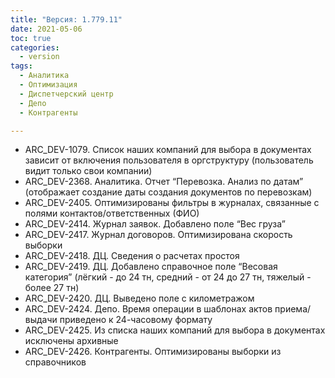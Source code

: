 ```yaml
---
title: "Версия: 1.779.11"
date: 2021-05-06
toc: true
categories:
  - version
tags:
  - Аналитика
  - Оптимизация
  - Диспетчерский центр
  - Депо
  - Контрагенты

---
```


-   ARC_DEV-1079. Список наших компаний для выбора в документах зависит от включения пользователя в оргструктуру (пользователь видит только свои компании)
-   ARC_DEV-2368. Аналитика. Отчет “Перевозка. Анализ по датам” (отображает создание даты создания документов по перевозкам)
-   ARC_DEV-2405. Оптимизированы фильтры в журналах, связанные с полями контактов/ответственных (ФИО)
-   ARC_DEV-2414. Журнал заявок. Добавлено поле “Вес груза”
-   ARC_DEV-2417. Журнал договоров. Оптимизирована скорость выборки
-   ARC_DEV-2418. ДЦ. Сведения о расчетах простоя
-   ARC_DEV-2419. ДЦ. Добавлено справочное поле “Весовая категория” (лёгкий - до 24 тн, средний - от 24 до 27 тн, тяжелый - более 27 тн)
-   ARC_DEV-2420. ДЦ. Выведено поле с километражом
-   ARC_DEV-2424. Депо. Время операции в шаблонах актов приема/выдачи приведено к 24-часовому формату
-   ARC_DEV-2425. Из списка наших компаний для выбора в документах исключены архивные
-   ARC_DEV-2426. Контрагенты. Оптимизированы выборки из справочников

